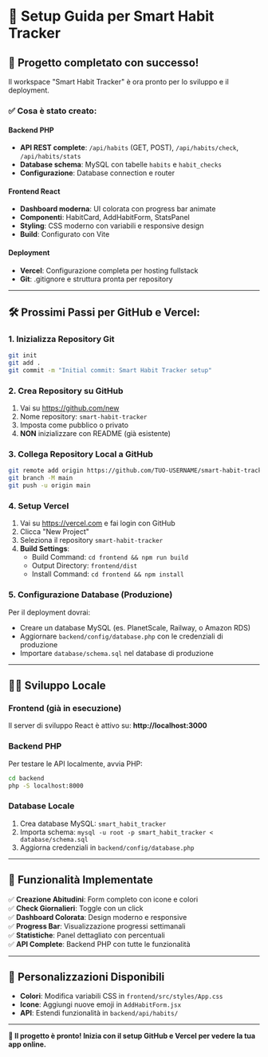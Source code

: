 # 🚀 Setup Guida per Smart Habit Tracker

## 🎯 Progetto completato con successo! 

Il workspace "Smart Habit Tracker" è ora pronto per lo sviluppo e il deployment.

### ✅ Cosa è stato creato:

#### Backend PHP
- **API REST complete**: `/api/habits` (GET, POST), `/api/habits/check`, `/api/habits/stats`
- **Database schema**: MySQL con tabelle `habits` e `habit_checks`
- **Configurazione**: Database connection e router

#### Frontend React
- **Dashboard moderna**: UI colorata con progress bar animate
- **Componenti**: HabitCard, AddHabitForm, StatsPanel
- **Styling**: CSS moderno con variabili e responsive design
- **Build**: Configurato con Vite

#### Deployment
- **Vercel**: Configurazione completa per hosting fullstack
- **Git**: .gitignore e struttura pronta per repository

---

## 🛠️ Prossimi Passi per GitHub e Vercel:

### 1. Inizializza Repository Git
```bash
git init
git add .
git commit -m "Initial commit: Smart Habit Tracker setup"
```

### 2. Crea Repository su GitHub
1. Vai su https://github.com/new
2. Nome repository: `smart-habit-tracker`
3. Imposta come pubblico o privato
4. **NON** inizializzare con README (già esistente)

### 3. Collega Repository Local a GitHub
```bash
git remote add origin https://github.com/TUO-USERNAME/smart-habit-tracker.git
git branch -M main
git push -u origin main
```

### 4. Setup Vercel
1. Vai su https://vercel.com e fai login con GitHub
2. Clicca "New Project"
3. Seleziona il repository `smart-habit-tracker`
4. **Build Settings**:
   - Build Command: `cd frontend && npm run build`
   - Output Directory: `frontend/dist`
   - Install Command: `cd frontend && npm install`

### 5. Configurazione Database (Produzione)
Per il deployment dovrai:
- Creare un database MySQL (es. PlanetScale, Railway, o Amazon RDS)
- Aggiornare `backend/config/database.php` con le credenziali di produzione
- Importare `database/schema.sql` nel database di produzione

---

## 🏃‍♂️ Sviluppo Locale

### Frontend (già in esecuzione)
Il server di sviluppo React è attivo su: **http://localhost:3000**

### Backend PHP
Per testare le API localmente, avvia PHP:
```bash
cd backend
php -S localhost:8000
```

### Database Locale
1. Crea database MySQL: `smart_habit_tracker`
2. Importa schema: `mysql -u root -p smart_habit_tracker < database/schema.sql`
3. Aggiorna credenziali in `backend/config/database.php`

---

## 📱 Funzionalità Implementate

✅ **Creazione Abitudini**: Form completo con icone e colori  
✅ **Check Giornalieri**: Toggle con un click  
✅ **Dashboard Colorata**: Design moderno e responsive  
✅ **Progress Bar**: Visualizzazione progressi settimanali  
✅ **Statistiche**: Panel dettagliato con percentuali  
✅ **API Complete**: Backend PHP con tutte le funzionalità  

---

## 🎨 Personalizzazioni Disponibili

- **Colori**: Modifica variabili CSS in `frontend/src/styles/App.css`
- **Icone**: Aggiungi nuove emoji in `AddHabitForm.jsx`
- **API**: Estendi funzionalità in `backend/api/habits/`

---

**🎉 Il progetto è pronto! Inizia con il setup GitHub e Vercel per vedere la tua app online.**
